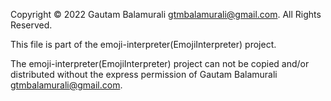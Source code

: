 Copyright © 2022 Gautam Balamurali gtmbalamurali@gmail.com. All Rights Reserved.

This file is part of the emoji-interpreter(EmojiInterpreter) project.

The emoji-interpreter(EmojiInterpreter) project can not be copied and/or distributed without the express permission of Gautam Balamurali gtmbalamurali@gmail.com.
